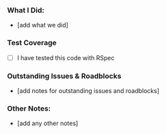 ### What I Did:
- [add what we did]

### Test Coverage
- [ ] I have tested this code with RSpec

### Outstanding Issues & Roadblocks
- [add notes for outstanding issues and roadblocks]

### Other Notes:
- [add any other notes]
